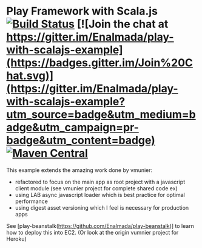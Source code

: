 # Play Framework with Scala.js [![Build Status](https://travis-ci.org/Enalmada/play-with-scalajs-example.svg?branch=master)](https://travis-ci.org/Enalmada/play-with-scalajs-example) [![Join the chat at https://gitter.im/Enalmada/play-with-scalajs-example](https://badges.gitter.im/Join%20Chat.svg)](https://gitter.im/Enalmada/play-with-scalajs-example?utm_source=badge&utm_medium=badge&utm_campaign=pr-badge&utm_content=badge) [![Maven Central](https://maven-badges.herokuapp.com/maven-central/com.github.enalmada/play-with-scalajs-example/badge.svg)](https://maven-badges.herokuapp.com/maven-central/com.github.enalmada/play-with-scalajs-example)

This example extends the amazing work done by vmunier:
- refactored to focus on the main app as root project with a javascript client module (see vmunier project for complete shared code ex)
- using LAB async javascript loader which is best practice for optimal performance
- using digest asset versioning which I feel is necessary for production apps

See [play-beanstalk(https://github.com/Enalmada/play-beanstalk)] to learn how to deploy this into EC2. (Or look at the origin vumnier project for Heroku)